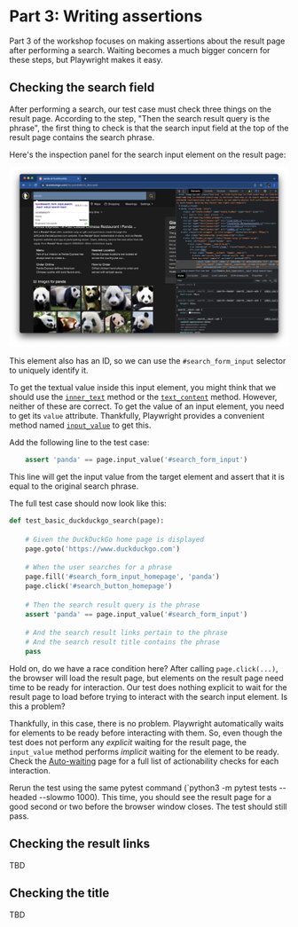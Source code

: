 # Part 3: Writing assertions

Part 3 of the workshop focuses on making assertions about the result page after performing a search.
Waiting becomes a much bigger concern for these steps, but Playwright makes it easy.


## Checking the search field

After performing a search, our test case must check three things on the result page.
According to the step, "Then the search result query is the phrase",
the first thing to check is that the search input field at the top of the result page contains the search phrase.

Here's the inspection panel for the search input element on the result page:

![Inspecting the result search input element](images/inspect-result-search-input.png)

This element also has an ID,
so we can use the `#search_form_input` selector to uniquely identify it.

To get the textual value inside this input element,
you might think that we should use the
[`inner_text`](https://playwright.dev/python/docs/api/class-page#page-inner-text) method
or the [`text_content`](https://playwright.dev/python/docs/api/class-page#page-text-content) method.
However, neither of these are correct.
To get the value of an input element, you need to get its `value` attribute.
Thankfully, Playwright provides a convenient method named
[`input_value`](https://playwright.dev/python/docs/api/class-page#page-input-value) to get this.

Add the following line to the test case:

```python
    assert 'panda' == page.input_value('#search_form_input')
```

This line will get the input value from the target element and assert that it is equal to the original search phrase.

The full test case should now look like this:

```python
def test_basic_duckduckgo_search(page):

    # Given the DuckDuckGo home page is displayed
    page.goto('https://www.duckduckgo.com')

    # When the user searches for a phrase
    page.fill('#search_form_input_homepage', 'panda')
    page.click('#search_button_homepage')

    # Then the search result query is the phrase
    assert 'panda' == page.input_value('#search_form_input')

    # And the search result links pertain to the phrase
    # And the search result title contains the phrase
    pass
```

Hold on, do we have a race condition here?
After calling `page.click(...)`, the browser will load the result page,
but elements on the result page need time to be ready for interaction.
Our test does nothing explicit to wait for the result page to load before trying to interact with the search input element.
Is this a problem?

Thankfully, in this case, there is no problem.
Playwright automatically waits for elements to be ready before interacting with them.
So, even though the test does not perform any *explicit* waiting for the result page,
the `input_value` method performs *implicit* waiting for the element to be ready.
Check the [Auto-waiting](https://playwright.dev/python/docs/actionability) page
for a full list of actionability checks for each interaction.

Rerun the test using the same pytest command (`python3 -m pytest tests --headed --slowmo 1000).
This time, you should see the result page for a good second or two before the browser window closes.
The test should still pass.


## Checking the result links

TBD


## Checking the title

TBD
